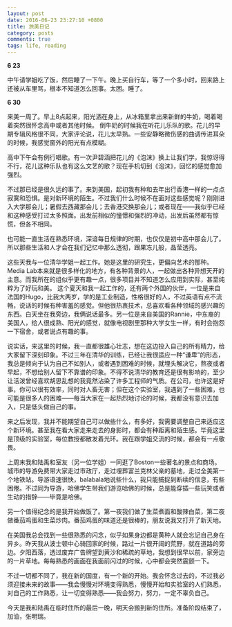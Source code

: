 ```yaml
---
layout: post
date: 2016-06-23 23:27:10 +0800
title: 旅美日记
category: posts
comments: true
tags: life, reading
---
```


<strong>6 23</strong>

中午请学姐吃了饭，然后睡了一下午。晚上买自行车，等了一个多小时，回来路上还被从车里骂，根本不知道怎么回事。太困。睡了。

<strong>6 30</strong>

来美一周了。早上8点起来，阳光洒在身上，从冰箱里拿出来新鲜的牛奶，喝着喝着突然很怀念高中或者其他时候。
倒牛奶的时候我在听花儿乐队的歌。花儿的早期专辑风格很不同，大家评论说，花儿太早熟。一些安静略微伤感的曲调传进耳朵的时候，我感觉窗外的阳光有点模糊。

高中下午会有例行唱歌。有一次尹碧涵把花儿的《泡沫》换上让我们学，我惊讶得不行，花儿这种乐队也有这么文艺的歌？现在手机切到《泡沫》，回忆的感觉愈加强烈。

不过那已经是很久远的事了。来到美国，起初我有种和去年出行香港一样的一点点寂寞和恐惧。是对新环境的陌生。不过我们什么时候不在面对这些感觉呢？刚刚进入大学那会儿；暑假去西藏那会儿；去香港交换那会儿；或者现在——我似乎已经和这种感受打过太多照面。出发前相似的憧憬和强烈的冲动，出发后虽然都有惊慌，但各不相同。

也可能一直生活在熟悉环境，深谙每日规律的时期，也仅仅是初中高中那会儿了。所以那些生活和人才会在我们记忆中那么透彻，跟果冻儿般，晶莹透亮。

这些天我与一位清华学姐一起工作。她是这里的研究生，更偏向艺术的那种。Media Lab本来就是很多样化的地方，有各种背景的人，一起做出各种异想天开的主意。而我所在的组似乎更有趣一点，很多项目并不知道怎么应用到实际，甚至纯粹为了好玩和美。
这个夏天和我一起工作的，还有两个外国的伙伴，一位是来自法国的Hugo，比我大两岁，学的是工业制造，性格很好的人，不过英语有点不流畅，说话的时候有种害羞的感觉。但他很热衷技术，总喜欢看各种领域的感兴趣的东西。白天坐在我旁边，我俩说话最多。另一位是来自美国的Rannie，中东裔的美国人，给人很成熟、阳光的感觉，就像电视剧里那种大学女生一样，有时会抱怨一下宿舍，或者说点有趣的事。

说实话，来这里的时候，我一直都很雄心壮志，想在这边投入自己的所有精力，给大家留下深刻印象。不过三年在清华的训练，已经让我很适应一种“谦卑”的形态，我总是倾向于认为自己不如别人，或者遇到困难的时候，就埋头解决它，熬夜或者早起，不想给别人留下不靠谱的印象。不得不说清华的教育还是很有影响的，至少让活泼曾经喜欢胡思乱想的我竟然沾染了许多工程师的气质。在公司，也许这是好事，你可以很有效率，同时对人畜无害；但在这个实验室，我遇到了一些困难，也可能是很多人的困难——每当大家在一起热烈地讨论的时候，我都没有意识去加入，只是低头做自己的事。

来之后发现，我并不能期望自己可以做些什么，有多好，我需要调整自己来适应这个新环境。甚至我在看大家走来走去的身影时，都会有种距离和陌生感。毕竟这里是顶级的实验室，每位教授都散发着光环。我在跟学姐交流的时候，都会有一点敬畏。

上周末我和陆禹和室友（另一位学姐）一同逛了Boston一些著名的景点和商场。城市的导游免费带大家走过市政厅，走过埋葬富兰克林父亲的墓地，走过全美第一个地铁站。导游语速很快，balabala地说些什么，我只能捕捉到断续的信息，有些困倦。不过同为导游，哈佛学生带我们游览哈佛的时候，总是能穿插一些玩笑或者生动的措辞——毕竟是哈佛。

另一个值得纪念的是我开始做饭了。第一夜我们做了生菜煮面和酸辣白菜，第二夜做番茄鸡蛋和生菜炒肉。番茄鸡蛋的味道还是很棒的，朋友说我又打开了新天地。

在美国我总会找到一些很熟悉的闪念，似乎如果身边都是黄种人就会忘记自己身在异乡。昨天我从波士顿中心骑回家的时候，路过一片很开阔的荒野，就在道路的旁边。夕阳西落，透过废弃广告牌望到黄沙和稀疏的草地，我想到很早以前，家旁边的一片草地。每每熟悉的画面在我面前闪过的时候，心中都会突然震颤一下。

不过一切都不同了，我在新的国度，有一个新的开始。我会怀念过去的，不过我必须迎接未来的故事——我会慢慢对环境变得熟悉，慢慢开始和实验室的人们熟悉，对自己的工作熟悉，让一切变得熟悉——我会努力，努力，一定不辜负自己。

今天是我和陆禹在临时住所的最后一晚，明天会搬到新的住所。准备阶段结束了，加油，张明瑞。